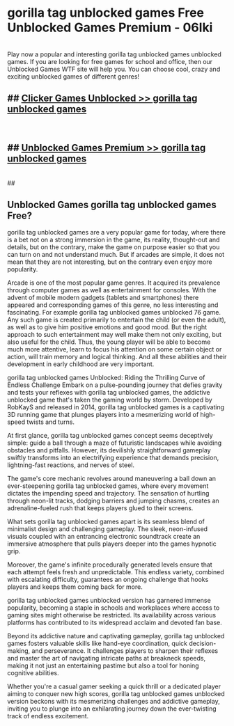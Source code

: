 # gorilla tag unblocked games  Free Unblocked Games Premium - 06lki <br>
<br>
Play now a popular and interesting gorilla tag unblocked games unblocked games. If you are looking for free games for school and office, then our Unblocked Games WTF site will help you. You can choose cool, crazy and exciting unblocked games of different genres!


## ##  [Clicker Games Unblocked >> gorilla tag unblocked games](http://freeplayer.one?title=gorilla_tag_unblocked_games&ref=UGames)
  <br>

##  ## [Unblocked Games Premium >> gorilla tag unblocked games](http://freeplayer.one?title=gorilla_tag_unblocked_games&ref=UGames)
  <br>
  ##



## Unblocked Games gorilla tag unblocked games Free?

gorilla tag unblocked games are a very popular game for today, where there is a bet not on a strong immersion in the game, its reality, thought-out and details, but on the contrary, make the game on purpose easier so that you can turn on and not understand much. But if arcades are simple, it does not mean that they are not interesting, but on the contrary even enjoy more popularity.

Arcade is one of the most popular game genres. It acquired its prevalence through computer games as well as entertainment for consoles. With the advent of mobile modern gadgets (tablets and smartphones) there appeared and corresponding games of this genre, no less interesting and fascinating. For example gorilla tag unblocked games unblocked 76 game. Any such game is created primarily to entertain the child (or even the adult), as well as to give him positive emotions and good mood. But the right approach to such entertainment may well make them not only exciting, but also useful for the child. Thus, the young player will be able to become much more attentive, learn to focus his attention on some certain object or action, will train memory and logical thinking. And all these abilities and their development in early childhood are very important.

gorilla tag unblocked games Unblocked: Riding the Thrilling Curve of Endless Challenge
Embark on a pulse-pounding journey that defies gravity and tests your reflexes with gorilla tag unblocked games, the addictive unblocked game that's taken the gaming world by storm. Developed by RobKayS and released in 2014, gorilla tag unblocked games is a captivating 3D running game that plunges players into a mesmerizing world of high-speed twists and turns.

At first glance, gorilla tag unblocked games concept seems deceptively simple: guide a ball through a maze of futuristic landscapes while avoiding obstacles and pitfalls. However, its devilishly straightforward gameplay swiftly transforms into an electrifying experience that demands precision, lightning-fast reactions, and nerves of steel.

The game's core mechanic revolves around maneuvering a ball down an ever-steepening gorilla tag unblocked games, where every movement dictates the impending speed and trajectory. The sensation of hurtling through neon-lit tracks, dodging barriers and jumping chasms, creates an adrenaline-fueled rush that keeps players glued to their screens.

What sets gorilla tag unblocked games apart is its seamless blend of minimalist design and challenging gameplay. The sleek, neon-infused visuals coupled with an entrancing electronic soundtrack create an immersive atmosphere that pulls players deeper into the games hypnotic grip.

Moreover, the game's infinite procedurally generated levels ensure that each attempt feels fresh and unpredictable. This endless variety, combined with escalating difficulty, guarantees an ongoing challenge that hooks players and keeps them coming back for more.

gorilla tag unblocked games unblocked version has garnered immense popularity, becoming a staple in schools and workplaces where access to gaming sites might otherwise be restricted. Its availability across various platforms has contributed to its widespread acclaim and devoted fan base.

Beyond its addictive nature and captivating gameplay, gorilla tag unblocked games fosters valuable skills like hand-eye coordination, quick decision-making, and perseverance. It challenges players to sharpen their reflexes and master the art of navigating intricate paths at breakneck speeds, making it not just an entertaining pastime but also a tool for honing cognitive abilities.

Whether you're a casual gamer seeking a quick thrill or a dedicated player aiming to conquer new high scores, gorilla tag unblocked games unblocked version beckons with its mesmerizing challenges and addictive gameplay, inviting you to plunge into an exhilarating journey down the ever-twisting track of endless excitement.
